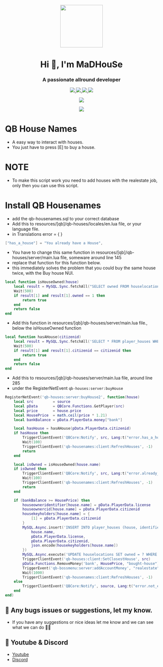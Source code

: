 <p align="center">
    <img width="140" src="https://icons.iconarchive.com/icons/iconarchive/red-orb-alphabet/128/Letter-M-icon.png" />  
    <h1 align="center">Hi 👋, I'm MaDHouSe</h1>
    <h3 align="center">A passionate allround developer </h3>    
</p>

<p align="center">
  <a href="https://github.com/MaDHouSe79/mh-housenames/issues">
    <img src="https://img.shields.io/github/issues/MaDHouSe79/mh-housenames"/> 
  </a>
  <a href="https://github.com/MaDHouSe79/mh-housenames/network/members">
    <img src="https://img.shields.io/github/forks/MaDHouSe79/mh-housenames"/> 
  </a>  
  <a href="https://github.com/MaDHouSe79/mh-housenames/stargazers">
    <img src="https://img.shields.io/github/stars/MaDHouSe79/mh-housenames?color=white"/> 
  </a>
  <a href="https://github.com/MaDHouSe79/mh-housenames/blob/main/LICENSE">
    <img src="https://img.shields.io/github/license/MaDHouSe79/mh-housenames?color=black"/> 
  </a>      
</p>

<p align="center">
  <img alig src="https://github-profile-trophy.vercel.app/?username=MaDHouSe79&margin-w=15&column=6" />
</p>

<p align="center">
  <img alig src="https://raw.githubusercontent.com/kamranahmedse/driver.js/master/demo/images/split.png" />
</p>

# QB House Names
- A easy way to interact with houses.
- You just have to press [E] to buy a house.

# NOTE
- To make this script work you need to add houses with the realestate job, only then you can use this script.

# Install QB Housenames
- add the qb-housenames.sql to your correct database
- Add this to resources/[qb]/qb-houses/locales/en.lua file, or your language file.
- in Translations error = { }
```lua
["has_a_house"] = "You already have a House",
```

- You have to change this same function in resources/[qb]/qb-houses/server/main.lua file, someware around line 145
- replace that function for this function below. 
- this immediately solves the problem that you could buy the same house twice, with the Buy house NUI. 
```lua
local function isHouseOwned(house)
    local result = MySQL.Sync.fetchAll("SELECT owned FROM houselocations WHERE name = ?", {house})
    Wait(500)
    if result[1] and result[1].owned == 1 then
        return true
    end
    return false
end
```

- Add this function in resources/[qb]/qb-houses/server/main.lua file., below the isHouseOwned function
```lua
local function hasAHouse(citizenid)
    local result = MySQL.Sync.fetchAll('SELECT * FROM player_houses WHERE citizenid = ?', {citizenid})
    Wait(500)
    if result[1] and result[1].citizenid == citizenid then
        return true
    end
    return false
end
```

- Add this to resources/[qb]/qb-houses/server/main.lua file, around line 285
- under the RegisterNetEvent `qb-houses:server:buyHouse`
```lua
RegisterNetEvent('qb-houses:server:buyHouse2', function(house)
    local src         = source
    local pData       = QBCore.Functions.GetPlayer(src)
    local price       = house.price
    local HousePrice  = math.ceil(price * 1.21)
    local bankBalance = pData.PlayerData.money["bank"]

    local hasHouse = hasAHouse(pData.PlayerData.citizenid)
    if hasHouse then
        TriggerClientEvent('QBCore:Notify', src, Lang:t("error.has_a_house"), "error")
        Wait(100)
        TriggerClientEvent('qb-housenames:client:RefreshHouses', -1)
        return
    end

    local isOwned = isHouseOwned(house.name)
    if isOwned then
        TriggerClientEvent('QBCore:Notify', src, Lang:t("error.already_owned"), "error")
        Wait(100)
        TriggerClientEvent('qb-housenames:client:RefreshHouses', -1)
        return
    end

    if (bankBalance >= HousePrice) then
        houseowneridentifier[house.name] = pData.PlayerData.license
        houseownercid[house.name] = pData.PlayerData.citizenid
        housekeyholders[house.name] = {
            [1] = pData.PlayerData.citizenid
        }
        MySQL.Async.insert('INSERT INTO player_houses (house, identifier, citizenid, keyholders) VALUES (?, ?, ?, ?)',{
            house.name, 
            pData.PlayerData.license, 
            pData.PlayerData.citizenid, 
            json.encode(housekeyholders[house.name])
        })
        MySQL.Async.execute('UPDATE houselocations SET owned = ? WHERE name = ?', {1, house.name})
        TriggerClientEvent('qb-houses:client:SetClosestHouse', src)
        pData.Functions.RemoveMoney('bank', HousePrice, "bought-house") -- 21% Extra house costs
        TriggerEvent('qb-bossmenu:server:addAccountMoney', "realestate", (HousePrice / 100) * math.random(18, 25))
        Wait(1000)
        TriggerClientEvent('qb-housenames:client:RefreshHouses', -1)
    else
        TriggerClientEvent('QBCore:Notify', source, Lang:t("error.not_enough_money"), "error")
    end
end)
```

## 🐞 Any bugs issues or suggestions, let my know.
- If you have any suggestions or nice ideas let me know and we can see what we can do 👊😎

## 🙈 Youtube & Discord
- [Youtube](https://www.youtube.com/channel/UC6431XeIqHjswry5OYtim0A)
- [Discord](https://discord.gg/cEMSeE9dgS)
